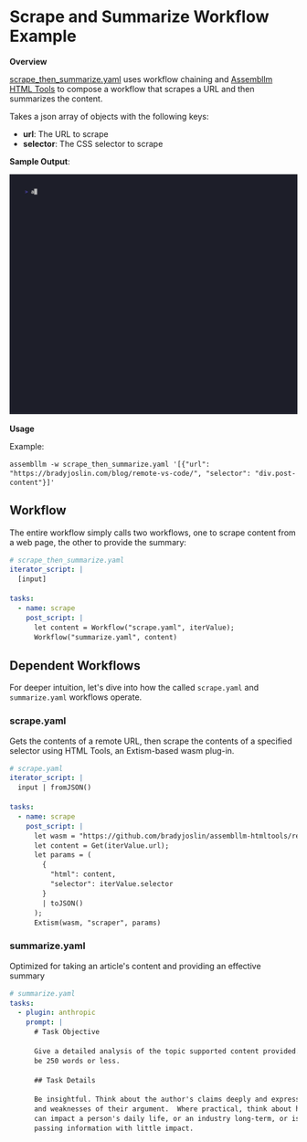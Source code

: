 # Scrape and Summarize Workflow Example

**Overview**

[scrape_then_summarize.yaml](./scrape_then_summarize.yaml) uses workflow chaining and [Assembllm HTML Tools](https://github.com/bradyjoslin/assembllm-htmltools) to compose a workflow that scrapes a URL and then summarizes the content.

Takes a json array of objects with the following keys:
- **url**: The URL to scrape
- **selector**: The CSS selector to scrape

**Sample Output**:

![scrape summarize gif](scrape_then_summarize.gif)

**Usage**

Example:

```
assembllm -w scrape_then_summarize.yaml '[{"url": "https://bradyjoslin.com/blog/remote-vs-code/", "selector": "div.post-content"}]'
```

## Workflow

The entire workflow simply calls two workflows, one to scrape content from a web page, the other to provide the summary:

```yaml
# scrape_then_summarize.yaml
iterator_script: |
  [input]

tasks:
  - name: scrape
    post_script: |
      let content = Workflow("scrape.yaml", iterValue);
      Workflow("summarize.yaml", content)
```

## Dependent Workflows

For deeper intuition, let's dive into how the called `scrape.yaml` and `summarize.yaml` workflows operate.

### scrape.yaml

Gets the contents of a remote URL, then scrape the contents of a specified selector using HTML Tools, an Extism-based wasm plug-in.

```yaml
# scrape.yaml
iterator_script: |
  input | fromJSON()

tasks:
  - name: scrape
    post_script: |
      let wasm = "https://github.com/bradyjoslin/assembllm-htmltools/releases/latest/download/assembllm-htmltools.wasm";
      let content = Get(iterValue.url);
      let params = (
        {
          "html": content, 
          "selector": iterValue.selector
        } 
        | toJSON()
      );
      Extism(wasm, "scraper", params)
```

### summarize.yaml

Optimized for taking an article's content and providing an effective summary 

```yaml
# summarize.yaml
tasks:
  - plugin: anthropic
    prompt: |
      # Task Objective

      Give a detailed analysis of the topic supported content provided. Response must 
      be 250 words or less.

      ## Task Details

      Be insightful. Think about the author's claims deeply and express the strengths
      and weaknesses of their argument.  Where practical, think about how the topic
      can impact a person's daily life, or an industry long-term, or is it just
      passing information with little impact.
```